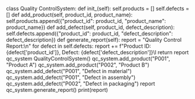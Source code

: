 class Quality ControlSystem:
def init_(self):
self.products = []
self.defects = []
def add_product(self, product_id, product_name):
self.products.append({"product_id": product_id, "product_name": product_name})
def add_defect(self, product_id, defect_description):
self.defects.append({"product_id": product_id, "defect_description": defect_description})
def generate_report(self):
report = "Quality Control Report:\n"
for defect in self.defects:
report += f"Product ID:
{defect['product_id']}, Defect: {defect['defect_description']}\l
return report
qc_system QualityControlSystem()
qc_system.add_product("P001", "Product A")
qc_system.add_product("P002", "Product B")
qc_system.add_defect("P001", "Defect in material")
qc_system.add_defect("P001", "Defect in assembly")
qc_system.add_defect("P002", "Defect in packaging")
report qc_system.generate_report()
print(report)
